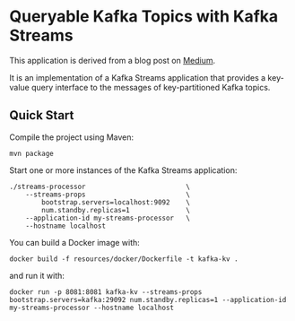 # Queryable Kafka Topics with Kafka Streams

This application is derived from a blog post on [Medium](https://medium.com/bakdata/queryable-kafka-topics-with-kafka-streams-8d2cca9de33f).

It is an implementation of a Kafka Streams application that provides a key-value query interface to the messages of key-partitioned Kafka topics.

## Quick Start

Compile the project using Maven: 
```
mvn package
```

Start one or more instances of the Kafka Streams application:

```
./streams-processor                         \
    --streams-props                         \
        bootstrap.servers=localhost:9092    \
        num.standby.replicas=1              \
    --application-id my-streams-processor   \
    --hostname localhost
```
You can build a Docker image with: 

```
docker build -f resources/docker/Dockerfile -t kafka-kv .
```
and run it with:

```
docker run -p 8081:8081 kafka-kv --streams-props bootstrap.servers=kafka:29092 num.standby.replicas=1 --application-id my-streams-processor --hostname localhost
```